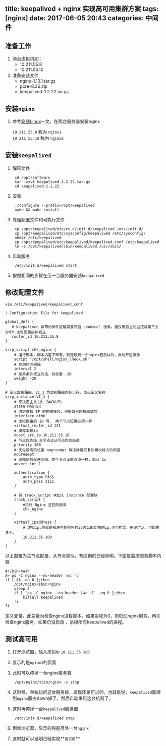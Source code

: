 title: keepalived + nginx 实现高可用集群方案
tags: [nginx]
date: 2017-06-05 20:43
categories: 中间件
---

## 准备工作
1. 两台虚拟机如：
	- 10.211.55.8
	- 10.211.55.10
2. 准备安装文件
	- nginx-1.13.1.tar.gz
	- pcre-8.36.zip
	- keepalived-1.2.22.tar.gz

<!-- more -->

## 安装`nginx`
1. 参考[安装Linux](http://www.lodsve.com/2016/03/15/linux_ubuntu_install_nginx/)一文，在两台服务器安装nginx
	
	`10.211.55.8` 称为 `nginx1`<br/>
	`10.211.55.10` 称为 `nginx2`
	
## 安装`keepalived`
1. 解压文件

		cd /opt/software
		tar -zxvf keepalived-1.2.22.tar.gz
		cd keepalived-1.2.22
2. 安装

		./configure --prefix=/opt/keepalived
		make && make install
3. 处理配置文件和可执行文件

		cp /opt/keepalived/etc/rc.d/init.d/keepalived /etc/init.d/
		cp /opt/keepalived/etc/sysconfig/keepalived /etc/sysconfig/
		mkdir /etc/keepalived
		cp /opt/keepalived/etc/keepalived/keepalived.conf /etc/keepalived
		ln -s /opt/keepalived/sbin/keepalived /usr/sbin/
4. 启动服务

		/etc/init.d/keepalived start
		
5. 按照相同的步骤在另一台服务器安装`keepalived`

## 修改配置文件
`vim /etc/keepalived/keepalived.conf`

	! Configuration File for keepalived
	
	global_defs {
	   # keepalived 自带的邮件提醒需要开启 sendmail 服务。建议用独立的监控或第三方 SMTP,也可配置邮件发送
	   router_id 10.211.55.8
	}
	
	vrrp_script chk_nginx {
	    # 运行脚本，脚本内容下面有，就是起到一个nginx宕机以后，自动开启服务
	    script "/opt/shell/nginx_check.sh"
	    # 检测时间间隔
	    interval 2
	    # 如果条件成立的话，则权重 -20
	    weight -20
	}
	
	# 定义虚拟路由，VI_1 为虚拟路由的标示符，自己定义名称
	vrrp_instance VI_1 {
	    # 来决定主从(从：BACKUP)
	    state MASTER
	    # 绑定虚拟 IP 的网络接口，根据自己的机器填写
	    interface eth0
	    # 虚拟路由的 ID 号， 两个节点设置必须一样
	    virtual_router_id 121
	    # 填写本机ip
	    mcast_src_ip 10.211.55.10
	    # 节点优先级,主节点比从节点优先级高
	    priority 100
	    # 优先级高的设置 nopreempt 解决异常恢复后再次抢占的问题
	    nopreempt
	    # 组播信息发送间隔，两个节点设置必须一样，默认 1s
	    advert_int 1
	
	    authentication {
	        auth_type PASS
	        auth_pass 1111
	    }
	
	    # 将 track_script 块加入 instance 配置块
	    track_script {
	        #执行 Nginx 监控的服务
	        chk_nginx
	    }
	
	    virtual_ipaddress {
	        # 虚拟ip,也就是解决写死程序的ip怎么能切换的ip,也可扩展，用途广泛。可配置多个。
	        10.211.55.100
	    }
	}
	
以上配置为主节点配置，从节点类似，有区别的已经标明。下面是监控服务脚本内容

	#!/bin/bash
	A=`ps -C nginx --no-header |wc -l`
	if [ $A -eq 0 ];then
	    /opt/nginx/sbin/nginx
	    sleep 2
	    if [ `ps -C nginx --no-header |wc -l` -eq 0 ];then
	        killall keepalived
	    fi
	fi
	
定义变量，此变量为检查nginx进程脚本，如果进程为0，则启动nginx服务，再次检查nginx服务，如果仍没启动 ，杀掉所有keepalived的进程。

## 测试高可用
1. 打开浏览器，输入虚拟ip `10.211.55.100`
2. 显示的是`nginx1`的页面
3. 此时可以停掉一台nginx服务器

		/opt/nginx/sbin/nginx -s stop
4. 这时候，单独访问这台服务器，发现还是可以的，也就是说，`keepalived`监控到`nginx`服务down掉了，然后自动重启这台机器了。
5. 这时再停掉一台`keepalived`服务器

		/etc/init.d/keepalived stop
6. 刷新浏览器，显示的将是另外一台`nginx`
7. 这时就可以证明已经实现**`高可用`**